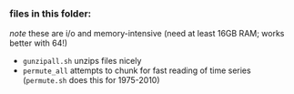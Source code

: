 ### files in this folder:

_note_ these are i/o and memory-intensive (need at least 16GB RAM; works better with 64!)

* `gunzipall.sh` unzips files nicely
* `permute_all` attempts to chunk for fast reading of time series (`permute.sh` does this for 1975-2010)
